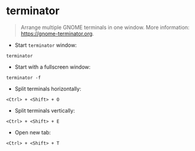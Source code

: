# terminator

> Arrange multiple GNOME terminals in one window.
> More information: <https://gnome-terminator.org>.

- Start `terminator` window:

`terminator`

- Start with a fullscreen window:

`terminator -f`

- Split terminals horizontally:

`<Ctrl> + <Shift> + O`

- Split terminals vertically:

`<Ctrl> + <Shift> + E`

- Open new tab:

`<Ctrl> + <Shift> + T`
